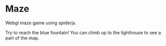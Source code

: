 # Maze
Webgl maze game using spiderjs.<p>
Try to reach the blue fountain! You can climb up to the lighthouse to see a part of the map.
